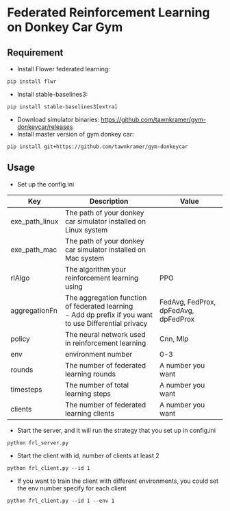 # Federated Reinforcement Learning on Donkey Car Gym

## Requirement

- Install Flower federated learning:
``` shell
pip install flwr
```
- Install stable-baselines3:
``` shell
pip install stable-baselines3[extra]
```

- Download simulator binaries: https://github.com/tawnkramer/gym-donkeycar/releases
- Install master version of gym donkey car:
``` shell
pip install git+https://github.com/tawnkramer/gym-donkeycar
```
## Usage

- Set up the config.ini

| Key | Description | Value |
| ------ | ------ | ------ |
| exe_path_linux | The path of your donkey car simulator installed on Linux system |
| exe_path_mac | The path of your donkey car simulator installed on Mac system |
| rlAlgo | The algorithm your reinforcement learning using | PPO |
| aggregationFn | The aggregation function of federated learning <br> - Add dp prefix if you want to use Differential privacy | FedAvg, FedProx, dpFedAvg, dpFedProx |
| policy | The neural network used in reinforcement learning | Cnn, Mlp |
| env | environment number | 0-3 |
| rounds | The number of federated learning rounds | A number you want |
| timesteps | The number of total learning steps | A number you want |
| clients | The number of federated learning clients | A number you want |

- Start the server, and it will run the strategy that you set up in config.ini

``` shell
python frl_server.py
```

- Start the client with id, number of clients at least 2

``` shell
python frl_client.py --id 1
```

- If you want to train the client with different environments, you could set the env number specify for each client

``` shell
python frl_client.py --id 1 --env 1
```
